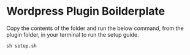 # Wordpress Plugin Boilderplate

Copy the contents of the folder and run the below command, from the plugin folder, in your terminal to run the setup guide.

```
sh setup.sh
```
